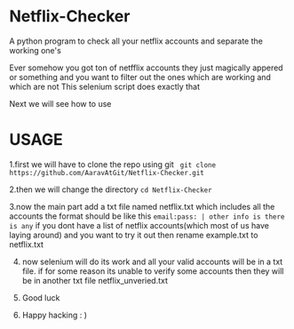 # Netflix-Checker
A python program to check all your netflix accounts and separate the working one's 

Ever somehow you got ton of netfflix accounts they just magically appered or something 
and you want to filter out the ones which are working and which are not 
This selenium script does exactly that 

Next we will see how to use

# USAGE 
1.first we will have to clone the repo using git 
``` git clone https://github.com/AaravAtGit/Netflix-Checker.git```  

2.then we will change the directory ``` cd Netflix-Checker ```  

3.now the main part add a txt file named netflix.txt which includes all the accounts the format should be like this 
`email:pass: | other info is there is any` if you dont have a list of netflix accounts(which most of us have laying around) and you want to try it out then rename example.txt to netflix.txt

4. now selenium will do its work and all your valid accounts will be in a txt file. if for some reason its unable to verify some accounts then they will be in another txt file netflix_unveried.txt

5. Good luck
6. Happy hacking : ) 
